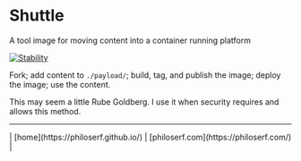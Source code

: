 # Shuttle

A tool image for moving content into a container running platform

[![Stability][1]][2]

Fork; add content to `./payload/`; build, tag, and publish the image; deploy the image; use the content.

This may seem a little Rube Goldberg. I use it when security requires and allows this method.

<hr>
| [home](https://philoserf.github.io/) | [philoserf.com](https://philoserf.com/) |

<!-- ref -->

[1]: https://masterminds.github.io/stability/active.svg
[2]: https://masterminds.github.io/stability/active.html
